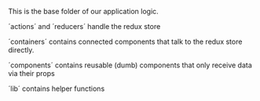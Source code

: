 This is the base folder of our application logic.

´actions´ and ´reducers´ handle the redux store

´containers´ contains connected components that talk to the redux store directly.

´components´ contains reusable (dumb) components that only receive data via their props

´lib´ contains helper functions